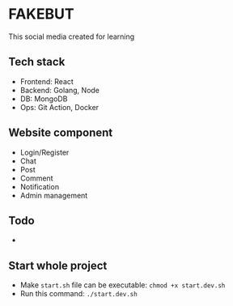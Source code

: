 # FAKEBUT

This social media created for learning

## Tech stack

-   Frontend: React
-   Backend: Golang, Node
-   DB: MongoDB
-   Ops: Git Action, Docker

## Website component

-   Login/Register
-   Chat
-   Post
-   Comment
-   Notification
-   Admin management

## Todo

- 


## Start whole project

- Make `start.sh` file can be executable: `chmod +x start.dev.sh`
- Run this command: `./start.dev.sh`
